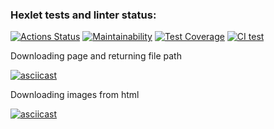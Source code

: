 ### Hexlet tests and linter status:
[![Actions Status](https://github.com/Arrcontender/python-project-51/workflows/hexlet-check/badge.svg)](https://github.com/Arrcontender/python-project-51/actions)
[![Maintainability](https://api.codeclimate.com/v1/badges/2f0087a25bda1ad0bc3a/maintainability)](https://codeclimate.com/github/Arrcontender/python-project-51/maintainability)
[![Test Coverage](https://api.codeclimate.com/v1/badges/2f0087a25bda1ad0bc3a/test_coverage)](https://codeclimate.com/github/Arrcontender/python-project-51/test_coverage)
[![CI test](https://github.com/Arrcontender/python-project-51/actions/workflows/ci.yml/badge.svg)](https://github.com/Arrcontender/python-project-51/actions/workflows/ci.yml)

Downloading page and returning file path

[![asciicast](https://asciinema.org/a/FABtceSCKL9uRgplIEa7KaB7F.svg)](https://asciinema.org/a/FABtceSCKL9uRgplIEa7KaB7F)

Downloading images from html

[![asciicast](https://asciinema.org/a/dwiom4qcSJH2lfQegrW8ni1qx.svg)](https://asciinema.org/a/dwiom4qcSJH2lfQegrW8ni1qx)
